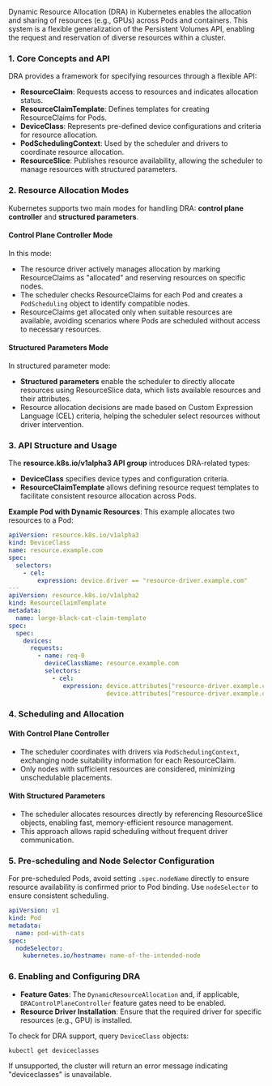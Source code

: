 
Dynamic Resource Allocation (DRA) in Kubernetes enables the allocation and sharing of resources (e.g., GPUs) across Pods and containers. This system is a flexible generalization of the Persistent Volumes API, enabling the request and reservation of diverse resources within a cluster.

### 1. **Core Concepts and API**

DRA provides a framework for specifying resources through a flexible API:

- **ResourceClaim**: Requests access to resources and indicates allocation status.
- **ResourceClaimTemplate**: Defines templates for creating ResourceClaims for Pods.
- **DeviceClass**: Represents pre-defined device configurations and criteria for resource allocation.
- **PodSchedulingContext**: Used by the scheduler and drivers to coordinate resource allocation.
- **ResourceSlice**: Publishes resource availability, allowing the scheduler to manage resources with structured parameters.


### 2. **Resource Allocation Modes**

Kubernetes supports two main modes for handling DRA: **control plane controller** and **structured parameters**.

#### **Control Plane Controller Mode**

In this mode:
- The resource driver actively manages allocation by marking ResourceClaims as "allocated" and reserving resources on specific nodes.
- The scheduler checks ResourceClaims for each Pod and creates a `PodScheduling` object to identify compatible nodes.
- ResourceClaims get allocated only when suitable resources are available, avoiding scenarios where Pods are scheduled without access to necessary resources.

#### **Structured Parameters Mode**

In structured parameter mode:
- **Structured parameters** enable the scheduler to directly allocate resources using ResourceSlice data, which lists available resources and their attributes.
- Resource allocation decisions are made based on Custom Expression Language (CEL) criteria, helping the scheduler select resources without driver intervention.


### 3. **API Structure and Usage**

The **resource.k8s.io/v1alpha3 API group** introduces DRA-related types:

- **DeviceClass** specifies device types and configuration criteria.
- **ResourceClaimTemplate** allows defining resource request templates to facilitate consistent resource allocation across Pods.
  
**Example Pod with Dynamic Resources**:
This example allocates two resources to a Pod:

```yaml
apiVersion: resource.k8s.io/v1alpha3
kind: DeviceClass
name: resource.example.com
spec:
  selectors:
    - cel:
        expression: device.driver == "resource-driver.example.com"
---
apiVersion: resource.k8s.io/v1alpha2
kind: ResourceClaimTemplate
metadata:
  name: large-black-cat-claim-template
spec:
  spec:
    devices:
      requests:
        - name: req-0
          deviceClassName: resource.example.com
          selectors:
            - cel:
               expression: device.attributes["resource-driver.example.com"].color == "black" &&
                           device.attributes["resource-driver.example.com"].size == "large"
```


### 4. **Scheduling and Allocation**

#### **With Control Plane Controller**

- The scheduler coordinates with drivers via `PodSchedulingContext`, exchanging node suitability information for each ResourceClaim.
- Only nodes with sufficient resources are considered, minimizing unschedulable placements.

#### **With Structured Parameters**

- The scheduler allocates resources directly by referencing ResourceSlice objects, enabling fast, memory-efficient resource management.
- This approach allows rapid scheduling without frequent driver communication.


### 5. **Pre-scheduling and Node Selector Configuration**

For pre-scheduled Pods, avoid setting `.spec.nodeName` directly to ensure resource availability is confirmed prior to Pod binding. Use `nodeSelector` to ensure consistent scheduling.

```yaml
apiVersion: v1
kind: Pod
metadata:
  name: pod-with-cats
spec:
  nodeSelector:
    kubernetes.io/hostname: name-of-the-intended-node
```


### 6. **Enabling and Configuring DRA**

- **Feature Gates**: The `DynamicResourceAllocation` and, if applicable, `DRAControlPlaneController` feature gates need to be enabled.
- **Resource Driver Installation**: Ensure that the required driver for specific resources (e.g., GPU) is installed.

To check for DRA support, query `DeviceClass` objects:

```bash
kubectl get deviceclasses
```

If unsupported, the cluster will return an error message indicating "deviceclasses" is unavailable.
